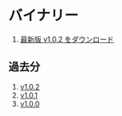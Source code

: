# バイナリー

1. [最新版 v1.0.2 をダウンロード](binaries/v1.0.2/TouchRSS.app.zip)


## 過去分

1. [v1.0.2](binaries/v1.0.2/TouchRSS.app.zip)
1. [v1.0.1](binaries/v1.0.1/TouchRSS.app.zip)
1. [v1.0.0](binaries/v1.0.0/TouchRSS.app.zip)
